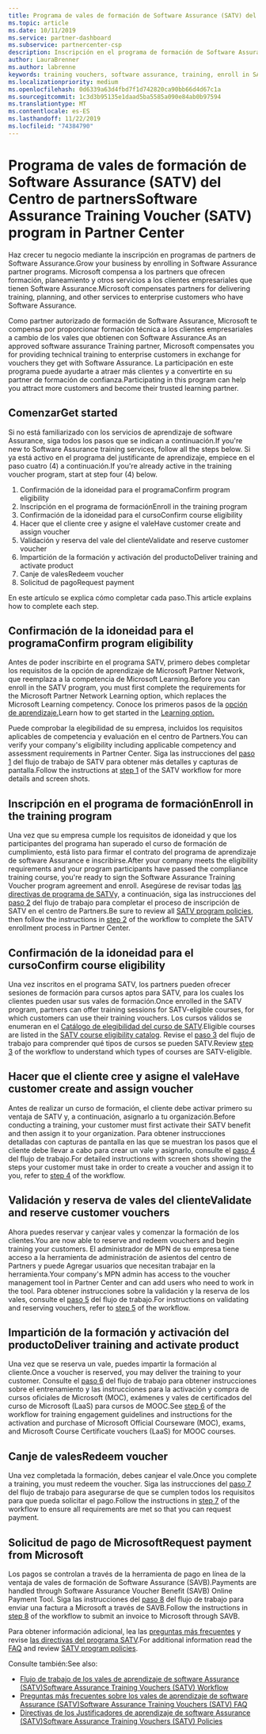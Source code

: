 ```yaml
---
title: Programa de vales de formación de Software Assurance (SATV) del Centro de partners | Centro de partners
ms.topic: article
ms.date: 10/11/2019
ms.service: partner-dashboard
ms.subservice: partnercenter-csp
description: Inscripción en el programa de formación de Software Assurance
author: LauraBrenner
ms.author: labrenne
keywords: training vouchers, software assurance, training, enroll in SATV, SATV
ms.localizationpriority: medium
ms.openlocfilehash: 0d6339a63d4fbd7f1d742820ca90bb66d4d67c1a
ms.sourcegitcommit: 1c3d3b95135e1daad5ba5585a090e84ab0b97594
ms.translationtype: MT
ms.contentlocale: es-ES
ms.lasthandoff: 11/22/2019
ms.locfileid: "74384790"
---
```

# <a name="software-assurance-training-voucher-satv-program-in-partner-center"></a><span data-ttu-id="8089d-104">Programa de vales de formación de Software Assurance (SATV) del Centro de partners</span><span class="sxs-lookup"><span data-stu-id="8089d-104">Software Assurance Training Voucher (SATV) program in Partner Center</span></span>

<span data-ttu-id="8089d-105">Haz crecer tu negocio mediante la inscripción en programas de partners de Software Assurance.</span><span class="sxs-lookup"><span data-stu-id="8089d-105">Grow your business by enrolling in Software Assurance partner programs.</span></span> <span data-ttu-id="8089d-106">Microsoft compensa a los partners que ofrecen formación, planeamiento y otros servicios a los clientes empresariales que tienen Software Assurance.</span><span class="sxs-lookup"><span data-stu-id="8089d-106">Microsoft compensates partners for delivering training, planning, and other services to enterprise customers who have Software Assurance.</span></span> 

<span data-ttu-id="8089d-107">Como partner autorizado de formación de Software Assurance, Microsoft te compensa por proporcionar formación técnica a los clientes empresariales a cambio de los vales que obtienen con Software Assurance.</span><span class="sxs-lookup"><span data-stu-id="8089d-107">As an approved software assurance Training partner, Microsoft compensates you for providing technical training to enterprise customers in exchange for vouchers they get with Software Assurance.</span></span> <span data-ttu-id="8089d-108">La participación en este programa puede ayudarte a atraer más clientes y a convertirte en su partner de formación de confianza.</span><span class="sxs-lookup"><span data-stu-id="8089d-108">Participating in this program can help you attract more customers and become their trusted learning partner.</span></span>

## <a name="get-started"></a><span data-ttu-id="8089d-109">Comenzar</span><span class="sxs-lookup"><span data-stu-id="8089d-109">Get started</span></span>

<span data-ttu-id="8089d-110">Si no está familiarizado con los servicios de aprendizaje de software Assurance, siga todos los pasos que se indican a continuación.</span><span class="sxs-lookup"><span data-stu-id="8089d-110">If you're new to Software Assurance training services, follow all the steps below.</span></span> <span data-ttu-id="8089d-111">Si ya está activo en el programa del justificante de aprendizaje, empiece en el paso cuatro (4) a continuación.</span><span class="sxs-lookup"><span data-stu-id="8089d-111">If you're already active in the training voucher program, start at step four (4) below.</span></span> 

1. <span data-ttu-id="8089d-112">Confirmación de la idoneidad para el programa</span><span class="sxs-lookup"><span data-stu-id="8089d-112">Confirm program eligibility</span></span>
2. <span data-ttu-id="8089d-113">Inscripción en el programa de formación</span><span class="sxs-lookup"><span data-stu-id="8089d-113">Enroll in the training program</span></span>
3. <span data-ttu-id="8089d-114">Confirmación de la idoneidad para el curso</span><span class="sxs-lookup"><span data-stu-id="8089d-114">Confirm course eligibility</span></span>
4. <span data-ttu-id="8089d-115">Hacer que el cliente cree y asigne el vale</span><span class="sxs-lookup"><span data-stu-id="8089d-115">Have customer create and assign voucher</span></span>
5. <span data-ttu-id="8089d-116">Validación y reserva del vale del cliente</span><span class="sxs-lookup"><span data-stu-id="8089d-116">Validate and reserve customer voucher</span></span>
6. <span data-ttu-id="8089d-117">Impartición de la formación y activación del producto</span><span class="sxs-lookup"><span data-stu-id="8089d-117">Deliver training and activate product</span></span>
7. <span data-ttu-id="8089d-118">Canje de vales</span><span class="sxs-lookup"><span data-stu-id="8089d-118">Redeem voucher</span></span>
8. <span data-ttu-id="8089d-119">Solicitud de pago</span><span class="sxs-lookup"><span data-stu-id="8089d-119">Request payment</span></span>

<span data-ttu-id="8089d-120">En este artículo se explica cómo completar cada paso.</span><span class="sxs-lookup"><span data-stu-id="8089d-120">This article explains how to complete each step.</span></span>

## <a name="confirm-program-eligibility"></a><span data-ttu-id="8089d-121">Confirmación de la idoneidad para el programa</span><span class="sxs-lookup"><span data-stu-id="8089d-121">Confirm program eligibility</span></span>

<span data-ttu-id="8089d-122">Antes de poder inscribirte en el programa SATV, primero debes completar los requisitos de la opción de aprendizaje de Microsoft Partner Network, que reemplaza a la competencia de Microsoft Learning.</span><span class="sxs-lookup"><span data-stu-id="8089d-122">Before you can enroll in the SATV program, you must first complete the requirements for the Microsoft Partner Network Learning option, which replaces the Microsoft Learning competency.</span></span> <span data-ttu-id="8089d-123">Conoce los primeros pasos de la [opción de aprendizaje.](https://partner.microsoft.com/membership/learning-partners)</span><span class="sxs-lookup"><span data-stu-id="8089d-123">Learn how to get started in the [Learning option.](https://partner.microsoft.com/membership/learning-partners)</span></span>

<span data-ttu-id="8089d-124">Puede comprobar la elegibilidad de su empresa, incluidos los requisitos aplicables de competencia y evaluación en el centro de Partners.</span><span class="sxs-lookup"><span data-stu-id="8089d-124">You can verify your company's eligibility including applicable competency and assessment requirements in Partner Center.</span></span> <span data-ttu-id="8089d-125">Siga las instrucciones del [paso 1](https://query.prod.cms.rt.microsoft.com/cms/api/am/binary/RE3krfK) del flujo de trabajo de SATV para obtener más detalles y capturas de pantalla.</span><span class="sxs-lookup"><span data-stu-id="8089d-125">Follow the instructions at [step 1](https://query.prod.cms.rt.microsoft.com/cms/api/am/binary/RE3krfK) of the SATV workflow for more details and screen shots.</span></span>

## <a name="enroll-in-the-training-program"></a><span data-ttu-id="8089d-126">Inscripción en el programa de formación</span><span class="sxs-lookup"><span data-stu-id="8089d-126">Enroll in the training program</span></span>

<span data-ttu-id="8089d-127">Una vez que su empresa cumple los requisitos de idoneidad y que los participantes del programa han superado el curso de formación de cumplimiento, está listo para firmar el contrato del programa de aprendizaje de software Assurance e inscribirse.</span><span class="sxs-lookup"><span data-stu-id="8089d-127">After your company meets the eligibility requirements and your program participants have passed the compliance training course, you're ready to sign the Software Assurance Training Voucher program agreement and enroll.</span></span> <span data-ttu-id="8089d-128">Asegúrese de revisar todas [las directivas de programa de SATV](https://query.prod.cms.rt.microsoft.com/cms/api/am/binary/RE3koEP)y, a continuación, siga las instrucciones del [paso 2](https://query.prod.cms.rt.microsoft.com/cms/api/am/binary/RE3krfK) del flujo de trabajo para completar el proceso de inscripción de SATV en el centro de Partners.</span><span class="sxs-lookup"><span data-stu-id="8089d-128">Be sure to review all [SATV program policies](https://query.prod.cms.rt.microsoft.com/cms/api/am/binary/RE3koEP), then follow the instructions in [step 2](https://query.prod.cms.rt.microsoft.com/cms/api/am/binary/RE3krfK) of the workflow to complete the SATV enrollment process in Partner Center.</span></span>   


## <a name="confirm-course-eligibility"></a><span data-ttu-id="8089d-129">Confirmación de la idoneidad para el curso</span><span class="sxs-lookup"><span data-stu-id="8089d-129">Confirm course eligibility</span></span>
<span data-ttu-id="8089d-130">Una vez inscritos en el programa SATV, los partners pueden ofrecer sesiones de formación para cursos aptos para SATV, para los cuales los clientes pueden usar sus vales de formación.</span><span class="sxs-lookup"><span data-stu-id="8089d-130">Once enrolled in the SATV program, partners can offer training sessions for SATV-eligible courses, for which customers can use their training vouchers.</span></span> <span data-ttu-id="8089d-131">Los cursos válidos se enumeran en el [Catálogo de elegibilidad del curso de SATV](https://savl-catalog.microsoft.com/).</span><span class="sxs-lookup"><span data-stu-id="8089d-131">Eligible courses are listed in the [SATV course eligibility catalog](https://savl-catalog.microsoft.com/).</span></span> <span data-ttu-id="8089d-132">Revise el [paso 3](https://query.prod.cms.rt.microsoft.com/cms/api/am/binary/RE3krfK) del flujo de trabajo para comprender qué tipos de cursos se pueden SATV.</span><span class="sxs-lookup"><span data-stu-id="8089d-132">Review [step 3](https://query.prod.cms.rt.microsoft.com/cms/api/am/binary/RE3krfK) of the workflow to understand which types of courses are SATV-eligible.</span></span>

## <a name="have-customer-create-and-assign-voucher"></a><span data-ttu-id="8089d-133">Hacer que el cliente cree y asigne el vale</span><span class="sxs-lookup"><span data-stu-id="8089d-133">Have customer create and assign voucher</span></span>

<span data-ttu-id="8089d-134">Antes de realizar un curso de formación, el cliente debe activar primero su ventaja de SATV y, a continuación, asignarlo a tu organización.</span><span class="sxs-lookup"><span data-stu-id="8089d-134">Before conducting a training, your customer must first activate their SATV benefit and then assign it to your organization.</span></span> <span data-ttu-id="8089d-135">Para obtener instrucciones detalladas con capturas de pantalla en las que se muestran los pasos que el cliente debe llevar a cabo para crear un vale y asignarlo, consulte el [paso 4](https://query.prod.cms.rt.microsoft.com/cms/api/am/binary/RE3krfK) del flujo de trabajo.</span><span class="sxs-lookup"><span data-stu-id="8089d-135">For detailed instructions with screen shots showing the steps your customer must take in order to create a voucher and assign it to you, refer to [step 4](https://query.prod.cms.rt.microsoft.com/cms/api/am/binary/RE3krfK) of the workflow.</span></span>

## <a name="validate-and-reserve-customer-vouchers"></a><span data-ttu-id="8089d-136">Validación y reserva de vales del cliente</span><span class="sxs-lookup"><span data-stu-id="8089d-136">Validate and reserve customer vouchers</span></span>

<span data-ttu-id="8089d-137">Ahora puedes reservar y canjear vales y comenzar la formación de los clientes.</span><span class="sxs-lookup"><span data-stu-id="8089d-137">You are now able to reserve and redeem vouchers and begin training your customers.</span></span> <span data-ttu-id="8089d-138">El administrador de MPN de su empresa tiene acceso a la herramienta de administración de asientos del centro de Partners y puede Agregar usuarios que necesitan trabajar en la herramienta.</span><span class="sxs-lookup"><span data-stu-id="8089d-138">Your company's MPN admin has access to the voucher management tool in Partner Center and can add users who need to work in the tool.</span></span> <span data-ttu-id="8089d-139">Para obtener instrucciones sobre la validación y la reserva de los vales, consulte el [paso 5](https://query.prod.cms.rt.microsoft.com/cms/api/am/binary/RE3krfK) del flujo de trabajo.</span><span class="sxs-lookup"><span data-stu-id="8089d-139">For instructions on validating and reserving vouchers, refer to [step 5](https://query.prod.cms.rt.microsoft.com/cms/api/am/binary/RE3krfK) of the workflow.</span></span>

## <a name="deliver-training-and-activate-product"></a><span data-ttu-id="8089d-140">Impartición de la formación y activación del producto</span><span class="sxs-lookup"><span data-stu-id="8089d-140">Deliver training and activate product</span></span>

<span data-ttu-id="8089d-141">Una vez que se reserva un vale, puedes impartir la formación al cliente.</span><span class="sxs-lookup"><span data-stu-id="8089d-141">Once a voucher is reserved, you may deliver the training to your customer.</span></span> <span data-ttu-id="8089d-142">Consulte el [paso 6](https://query.prod.cms.rt.microsoft.com/cms/api/am/binary/RE3krfK) del flujo de trabajo para obtener instrucciones sobre el entrenamiento y las instrucciones para la activación y compra de cursos oficiales de Microsoft (MOC), exámenes y vales de certificados del curso de Microsoft (LaaS) para cursos de MOOC.</span><span class="sxs-lookup"><span data-stu-id="8089d-142">See [step 6](https://query.prod.cms.rt.microsoft.com/cms/api/am/binary/RE3krfK) of the workflow for training engagement guidelines and instructions for the activation and purchase of Microsoft Official Courseware (MOC), exams, and Microsoft Course Certificate vouchers (LaaS) for MOOC courses.</span></span>

## <a name="redeem-voucher"></a><span data-ttu-id="8089d-143">Canje de vales</span><span class="sxs-lookup"><span data-stu-id="8089d-143">Redeem voucher</span></span>

<span data-ttu-id="8089d-144">Una vez completada la formación, debes canjear el vale.</span><span class="sxs-lookup"><span data-stu-id="8089d-144">Once you complete a training, you must redeem the voucher.</span></span> <span data-ttu-id="8089d-145">Siga las instrucciones del [paso 7](https://query.prod.cms.rt.microsoft.com/cms/api/am/binary/RE3krfK) del flujo de trabajo para asegurarse de que se cumplen todos los requisitos para que pueda solicitar el pago.</span><span class="sxs-lookup"><span data-stu-id="8089d-145">Follow the instructions in [step 7](https://query.prod.cms.rt.microsoft.com/cms/api/am/binary/RE3krfK) of the workflow to ensure all requirements are met so that you can request payment.</span></span> 


## <a name="request-payment-from-microsoft"></a><span data-ttu-id="8089d-146">Solicitud de pago de Microsoft</span><span class="sxs-lookup"><span data-stu-id="8089d-146">Request payment from Microsoft</span></span>

<span data-ttu-id="8089d-147">Los pagos se controlan a través de la herramienta de pago en línea de la ventaja de vales de formación de Software Assurance (SAVB).</span><span class="sxs-lookup"><span data-stu-id="8089d-147">Payments are handled through Software Assurance Voucher Benefit (SAVB) Online Payment Tool.</span></span> <span data-ttu-id="8089d-148">Siga las instrucciones del [paso 8](https://query.prod.cms.rt.microsoft.com/cms/api/am/binary/RE3krfK) del flujo de trabajo para enviar una factura a Microsoft a través de SAVB.</span><span class="sxs-lookup"><span data-stu-id="8089d-148">Follow the instructions in [step 8](https://query.prod.cms.rt.microsoft.com/cms/api/am/binary/RE3krfK) of the workflow to submit an invoice to Microsoft through SAVB.</span></span> 

<span data-ttu-id="8089d-149">Para obtener información adicional, lea las [preguntas más frecuentes](https://query.prod.cms.rt.microsoft.com/cms/api/am/binary/RE3kz5o) y revise [las directivas del programa SATV](https://query.prod.cms.rt.microsoft.com/cms/api/am/binary/RE3koEP).</span><span class="sxs-lookup"><span data-stu-id="8089d-149">For additional information read the [FAQ](https://query.prod.cms.rt.microsoft.com/cms/api/am/binary/RE3kz5o) and review [SATV program policies](https://query.prod.cms.rt.microsoft.com/cms/api/am/binary/RE3koEP).</span></span>

<span data-ttu-id="8089d-150">Consulte también:</span><span class="sxs-lookup"><span data-stu-id="8089d-150">See also:</span></span>

- [<span data-ttu-id="8089d-151">Flujo de trabajo de los vales de aprendizaje de software Assurance (SATV)</span><span class="sxs-lookup"><span data-stu-id="8089d-151">Software Assurance Training Vouchers (SATV) Workflow</span></span>](https://query.prod.cms.rt.microsoft.com/cms/api/am/binary/RE3krfK)
- [<span data-ttu-id="8089d-152">Preguntas más frecuentes sobre los vales de aprendizaje de software Assurance (SATV)</span><span class="sxs-lookup"><span data-stu-id="8089d-152">Software Assurance Training Vouchers (SATV) FAQ</span></span>](https://query.prod.cms.rt.microsoft.com/cms/api/am/binary/RE3kz5o)
- [<span data-ttu-id="8089d-153">Directivas de los Justificadores de aprendizaje de software Assurance (SATV)</span><span class="sxs-lookup"><span data-stu-id="8089d-153">Software Assurance Training Vouchers (SATV) Policies</span></span>](https://query.prod.cms.rt.microsoft.com/cms/api/am/binary/RE3koEP)